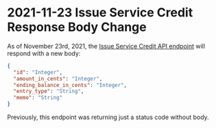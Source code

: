 # 2021-11-23 Issue Service Credit Response Body Change

As of November 23rd, 2021, the [Issue Service Credit API endpoint]($e/Subscription%20Invoice%20Account/issueServiceCredit) will respond with a new body:

```json
{
  "id": "Integer",
  "amount_in_cents": "Integer",
  "ending_balance_in_cents": "Integer",
  "entry_type": "String",
  "memo": "String"
}
```

Previously, this endpoint was returning just a status code without body.
